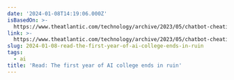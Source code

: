 ```yaml
---
date: '2024-01-08T14:19:06.000Z'
isBasedOn: >-
  https://www.theatlantic.com/technology/archive/2023/05/chatbot-cheating-college-campuses/674073/
link: >-
  https://www.theatlantic.com/technology/archive/2023/05/chatbot-cheating-college-campuses/674073/
slug: 2024-01-08-read-the-first-year-of-ai-college-ends-in-ruin
tags:
  - ai
title: 'Read: The first year of AI college ends in ruin'
---
```


